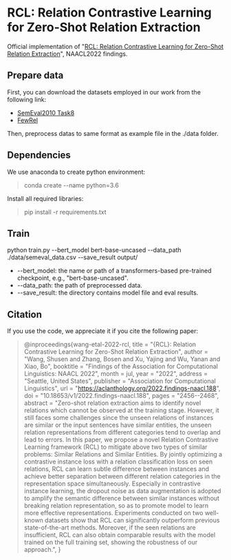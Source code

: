 # RCL: Relation Contrastive Learning for Zero-Shot Relation Extraction
Official implementation of "[RCL: Relation Contrastive Learning for Zero-Shot Relation Extraction](https://aclanthology.org/2022.findings-naacl.188/)", NAACL2022 findings.
## Prepare data
First, you can download the datasets employed in our work from the following link:
- [SemEval2010 Task8](https://docs.google.com/document/d/1QO_CnmvNRnYwNWu1-QCAeR5ToQYkXUqFeAJbdEhsq7w/preview)
- [FewRel](https://thunlp.github.io/1/fewrel1.html)

Then, preprocess datas to same format as example file in the ./data folder.

## Dependencies
We use anaconda to create python environment:
> conda create --name python=3.6

Install all required libraries:
> pip install -r requirements.txt


## Train

python train.py --bert_model bert-base-uncased --data_path ./data/semeval_data.csv  --save_result output/ 

- --bert_model: the name or path of a transformers-based pre-trained checkpoint, e.g., "bert-base-uncased".
- --data_path: the path of preprocessed data.
- --save_result: the directory contains model file and eval results.


## Citation
If you use the code, we appreciate it if you cite the following paper:
> @inproceedings{wang-etal-2022-rcl,
    title = "{RCL}: Relation Contrastive Learning for Zero-Shot Relation Extraction",
    author = "Wang, Shusen  and
      Zhang, Bosen  and
      Xu, Yajing  and
      Wu, Yanan  and
      Xiao, Bo",
    booktitle = "Findings of the Association for Computational Linguistics: NAACL 2022",
    month = jul,
    year = "2022",
    address = "Seattle, United States",
    publisher = "Association for Computational Linguistics",
    url = "https://aclanthology.org/2022.findings-naacl.188",
    doi = "10.18653/v1/2022.findings-naacl.188",
    pages = "2456--2468",
    abstract = "Zero-shot relation extraction aims to identify novel relations which cannot be observed at the training stage. However, it still faces some challenges since the unseen relations of instances are similar or the input sentences have similar entities, the unseen relation representations from different categories tend to overlap and lead to errors. In this paper, we propose a novel Relation Contrastive Learning framework (RCL) to mitigate above two types of similar problems: Similar Relations and Similar Entities. By jointly optimizing a contrastive instance loss with a relation classification loss on seen relations, RCL can learn subtle difference between instances and achieve better separation between different relation categories in the representation space simultaneously. Especially in contrastive instance learning, the dropout noise as data augmentation is adopted to amplify the semantic difference between similar instances without breaking relation representation, so as to promote model to learn more effective representations. Experiments conducted on two well-known datasets show that RCL can significantly outperform previous state-of-the-art methods. Moreover, if the seen relations are insufficient, RCL can also obtain comparable results with the model trained on the full training set, showing the robustness of our approach.",
}

